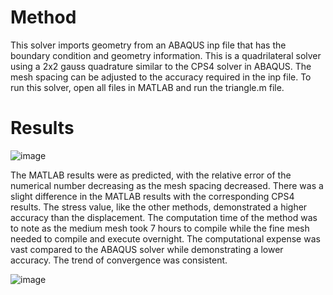 # Method
This solver imports geometry from an ABAQUS inp file that has the boundary condition and geometry information. This is a quadrilateral solver using a 2x2 gauss quadrature similar to the CPS4 solver in ABAQUS. The mesh spacing can be adjusted to the accuracy required in the inp file. To run this solver, open all files in MATLAB and run the triangle.m file.
# Results
![image](https://github.com/user-attachments/assets/6f211ed9-b037-404a-9d67-5122cf542ba9)

The MATLAB results were as predicted, with the relative error of the numerical number decreasing as the mesh spacing decreased. There was a slight difference in the MATLAB results 
with the corresponding CPS4 results. The stress value, like the other methods, demonstrated a higher accuracy than the displacement. The computation time of the method was to note as the medium mesh took 7 hours to compile while the fine mesh needed to compile and execute overnight. The computational expense was vast compared to the ABAQUS solver while 
demonstrating a lower accuracy. The trend of convergence was consistent.

![image](https://github.com/user-attachments/assets/14609b64-4b3a-48db-b9f0-46b59b36d158)


